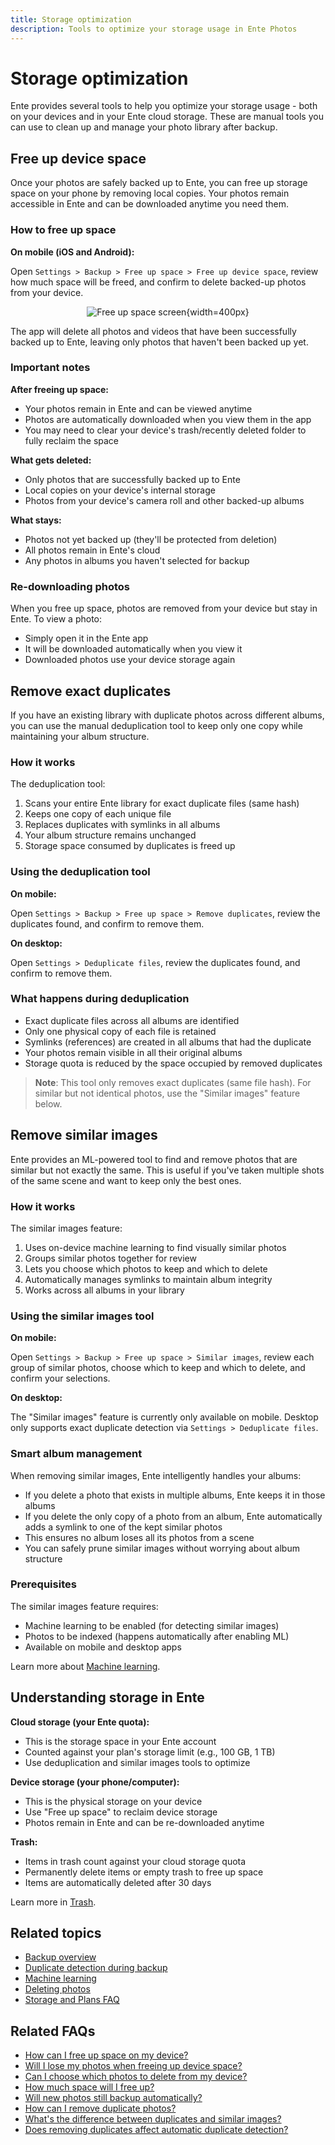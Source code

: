 ```yaml
---
title: Storage optimization
description: Tools to optimize your storage usage in Ente Photos
---
```


# Storage optimization

Ente provides several tools to help you optimize your storage usage - both on your devices and in your Ente cloud storage. These are manual tools you can use to clean up and manage your photo library after backup.

## Free up device space

Once your photos are safely backed up to Ente, you can free up storage space on your phone by removing local copies. Your photos remain accessible in Ente and can be downloaded anytime you need them.

### How to free up space

**On mobile (iOS and Android):**

Open `Settings > Backup > Free up space > Free up device space`, review how much space will be freed, and confirm to delete backed-up photos from your device.


<div align="center">

![Free up space screen](free-up-space.png){width=400px}

</div>

The app will delete all photos and videos that have been successfully backed up to Ente, leaving only photos that haven't been backed up yet.

### Important notes

**After freeing up space:**
- Your photos remain in Ente and can be viewed anytime
- Photos are automatically downloaded when you view them in the app
- You may need to clear your device's trash/recently deleted folder to fully reclaim the space

**What gets deleted:**
- Only photos that are successfully backed up to Ente
- Local copies on your device's internal storage
- Photos from your device's camera roll and other backed-up albums

**What stays:**
- Photos not yet backed up (they'll be protected from deletion)
- All photos remain in Ente's cloud
- Any photos in albums you haven't selected for backup

### Re-downloading photos

When you free up space, photos are removed from your device but stay in Ente. To view a photo:
- Simply open it in the Ente app
- It will be downloaded automatically when you view it
- Downloaded photos use your device storage again

## Remove exact duplicates

If you have an existing library with duplicate photos across different albums, you can use the manual deduplication tool to keep only one copy while maintaining your album structure.

### How it works

The deduplication tool:
1. Scans your entire Ente library for exact duplicate files (same hash)
2. Keeps one copy of each unique file
3. Replaces duplicates with symlinks in all albums
4. Your album structure remains unchanged
5. Storage space consumed by duplicates is freed up

### Using the deduplication tool

**On mobile:**

Open `Settings > Backup > Free up space > Remove duplicates`, review the duplicates found, and confirm to remove them.

**On desktop:**

Open `Settings > Deduplicate files`, review the duplicates found, and confirm to remove them.

### What happens during deduplication

- Exact duplicate files across all albums are identified
- Only one physical copy of each file is retained
- Symlinks (references) are created in all albums that had the duplicate
- Your photos remain visible in all their original albums
- Storage quota is reduced by the space occupied by removed duplicates

> **Note**: This tool only removes exact duplicates (same file hash). For similar but not identical photos, use the "Similar images" feature below.

## Remove similar images

Ente provides an ML-powered tool to find and remove photos that are similar but not exactly the same. This is useful if you've taken multiple shots of the same scene and want to keep only the best ones.

### How it works

The similar images feature:
1. Uses on-device machine learning to find visually similar photos
2. Groups similar photos together for review
3. Lets you choose which photos to keep and which to delete
4. Automatically manages symlinks to maintain album integrity
5. Works across all albums in your library

### Using the similar images tool

**On mobile:**

Open `Settings > Backup > Free up space > Similar images`, review each group of similar photos, choose which to keep and which to delete, and confirm your selections.

**On desktop:**

The "Similar images" feature is currently only available on mobile. Desktop only supports exact duplicate detection via `Settings > Deduplicate files`.

### Smart album management

When removing similar images, Ente intelligently handles your albums:

- If you delete a photo that exists in multiple albums, Ente keeps it in those albums
- If you delete the only copy of a photo from an album, Ente automatically adds a symlink to one of the kept similar photos
- This ensures no album loses all its photos from a scene
- You can safely prune similar images without worrying about album structure

### Prerequisites

The similar images feature requires:
- Machine learning to be enabled (for detecting similar images)
- Photos to be indexed (happens automatically after enabling ML)
- Available on mobile and desktop apps

Learn more about [Machine learning](/photos/features/search-and-discovery/machine-learning).

## Understanding storage in Ente

**Cloud storage (your Ente quota):**
- This is the storage space in your Ente account
- Counted against your plan's storage limit (e.g., 100 GB, 1 TB)
- Use deduplication and similar images tools to optimize

**Device storage (your phone/computer):**
- This is the physical storage on your device
- Use "Free up space" to reclaim device storage
- Photos remain in Ente and can be re-downloaded anytime

**Trash:**
- Items in trash count against your cloud storage quota
- Permanently delete items or empty trash to free up space
- Items are automatically deleted after 30 days

Learn more in [Trash](/photos/features/albums-and-organization/trash).

## Related topics

* [Backup overview](/photos/features/backup-and-sync/)
* [Duplicate detection during backup](/photos/features/backup-and-sync/duplicate-detection)
* [Machine learning](/photos/features/search-and-discovery/machine-learning)
* [Deleting photos](/photos/features/albums-and-organization/deleting)
* [Storage and Plans FAQ](/photos/faq/storage-and-plans)

## Related FAQs

* [How can I free up space on my device?](/photos/faq/albums-and-organization#free-up-device-space)
* [Will I lose my photos when freeing up device space?](/photos/faq/albums-and-organization#free-up-space-safe)
* [Can I choose which photos to delete from my device?](/photos/faq/albums-and-organization#selective-device-deletion)
* [How much space will I free up?](/photos/faq/albums-and-organization#how-much-space-freed)
* [Will new photos still backup automatically?](/photos/faq/albums-and-organization#backup-after-free-space)
* [How can I remove duplicate photos?](/photos/faq/albums-and-organization#remove-duplicates)
* [What's the difference between duplicates and similar images?](/photos/faq/albums-and-organization#duplicates-vs-similar)
* [Does removing duplicates affect automatic duplicate detection?](/photos/faq/albums-and-organization#manual-vs-auto-dedup)
